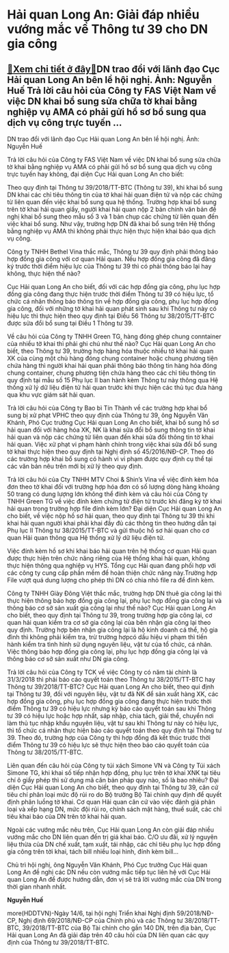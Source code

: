 Hải quan Long An: Giải đáp nhiều vướng mắc về Thông tư 39 cho DN gia công
=========================================================================

[:gift:Xem chi tiết ở đây:gift:](https://hddtvn.com/hai-quan-long-an-giai-dap-nhieu-vuong-mac-ve-thong-tu-39-cho-dn-gia-cong/)DN trao đổi với lãnh đạo Cục Hải quan Long An bên lề hội nghị. Ảnh: Nguyễn Huế Trả lời câu hỏi của Công ty FAS Việt Nam về việc DN khai bổ sung sửa chữa tờ khai bằng nghiệp vụ AMA có phải gửi hồ sơ bổ sung qua dịch vụ công trực tuyến …
-------------------------------------------------------------------------------------------------------------------------------------------------------------------------------------------------------------------------------------------







 






 DN trao đổi với lãnh đạo Cục Hải quan Long An bên lề hội nghị. Ảnh: Nguyễn Huế 


Trả lời câu hỏi của Công ty FAS Việt Nam về việc DN khai bổ sung sửa chữa tờ khai bằng nghiệp vụ AMA có phải gửi hồ sơ bổ sung qua dịch vụ công trực tuyến hay không, đại diện Cục Hải quan Long An cho biết:


Theo quy định tại Thông tư 39/2018/TT-BTC (Thông tư 39), khi khai bổ sung DN khai các chỉ tiêu thông tin của tờ khai hải quan điện tử và nộp các chứng từ liên quan đến việc khai bổ sung qua hệ thống. Trường hợp khai bổ sung trên tờ khai hải quan giấy, người khai hải quan nộp 2 bản chính văn bản đề nghị khai bổ sung theo mẫu số 3 và 1 bản chụp các chứng từ liên quan đến việc khai bổ sung. Như vậy, trường hợp DN đã khai bổ sung trên Hệ thống bằng nghiệp vụ AMA thì không phải thực hiện thực hiện khai báo qua dịch vụ công. 


 Công ty TNHH Bethel Vina thắc mắc, Thông tư 39 quy định phải thông báo hợp đồng gia công với cơ quan Hải quan. Nếu hợp đồng gia công đã đăng ký trước thời điểm hiệu lực của Thông tư 39 thì có phải thông báo lại hay không, thực hiện thế nào? 


Cục Hải quan Long An cho biết, đối với các hợp đồng gia công, phụ lục hợp đồng gia công đang thực hiện trước thời điểm Thông tư 39 có hiệu lực, tổ chức cá nhân thông báo thông tin về hợp đồng gia công, phụ lục hợp đồng gia công, đối với những tờ khai hải quan phát sinh sau khi Thông tư này có hiệu lực thì thực hiện theo quy định tại Điều 56 Thông tư 38/2015/TT-BTC được sửa đổi bổ sung tại Điều 1 Thông tư 39.


 Về câu hỏi của Công ty TNHH Green TG, hàng đóng ghép chung conntainer của nhiều tờ khai thì phải ghi chú như thế nào? Cục Hải quan Long An cho biết, theo Thông tư 39, trường hợp hàng hóa thuộc nhiều tờ khai hải quan XK của cùng một chủ hàng đóng chung container hoặc chung phương tiện chứa hàng thì người khai hải quan phải thông báo thông tin hàng hóa đóng chung container, chung phương tiện chứa hàng theo các chỉ tiêu thông tin quy định tại mẫu số 15 Phụ lục II ban hành kèm Thông tư này thông qua Hệ thống xử lý dữ liệu điện tử hải quan trước khi thực hiện các thủ tục đưa hàng qua khu vực giám sát hải quan.


 Trả lời câu hỏi của Công ty Bao bì Tín Thành về các trường hợp khai bổ sung bị xử phạt VPHC theo quy định của Thông tư 39, ông Nguyễn Văn Khánh, Phó Cục trưởng Cục Hải quan Long An cho biết, khai bổ sung hồ sơ hải quan đối với hàng hóa XK, NK là khai sửa đổi bổ sung thông tin tờ khai hải quan và nộp các chứng từ liên quan đến khai sửa đổi thông tin tờ khai hải quan. Việc xử phạt vi phạm hành chính trong việc khai sửa đổi bổ sung tờ khai thực hiện theo quy định tại Nghị định số 45/2016/NĐ-CP. Theo đó các trường hợp khai bổ sung có hành vi vi phạm được quy định cụ thể tại các văn bản nêu trên mới bị xử lý theo quy định.


 Trả lời câu hỏi của Cty TNHH MTV Choi & Shin’s Vina về việc đính kèm hóa đơn theo tờ khai đối với trường hợp hóa đơn có số lượng dòng hàng khoảng 50 trang có dung lượng lớn không thể đính kèm và câu hỏi của Công ty TNHH Green TG về việc đính kèm chứng từ điện tử trước khi đăng ký tờ khai hải quan trong trường hợp file đính kèm lớn? Đại diện Cục Hải quan Long An cho biết, về việc nộp hồ sơ hải quan, theo quy định tại Thông tư 39 thì khi khai hải quan người khai phải khai đầy đủ các thông tin theo hướng dẫn tại Phụ lục II Thông tư 38/2015/TT-BTC và gửi thuộc hồ sơ hải quan cho cơ quan Hải quan thông qua Hệ thống xử lý dữ liệu điện tử. 


 Việc đính kèm hồ sơ khi khai báo hải quan trên hệ thống cơ quan Hải quan được thực hiện trên chức năng riêng của Hệ thống khai hải quan, không thực hiện thông qua nghiệp vụ HYS. Tổng cục Hải quan đang phối hợp với các công ty cung cấp phần mềm để hoàn thiện chức năng này.Trường hợp File vượt quá dung lượng cho phép thì DN có chia nhỏ file ra để đính kèm.


 Công ty TNHH Giày Đông Việt thắc mắc, trường hợp DN thuê gia công lại thì thực hiện thông báo hợp đồng gia công lại, phụ lục hợp đồng gia công lại và thông báo cơ sở sản xuất gia công lại như thế nào? Cục Hải quan Long An cho biết, theo quy định tại Thông tư 39, trong trường hợp gia công lại, cơ quan hải quan kiểm tra cơ sở gia công lại của bên nhận gia công lại theo quy định. Trường hợp bên nhận gia công lại là hộ kinh doanh cá thể, hộ gia đình thì không phải kiểm tra, trừ trường hợpcó dấu hiệu vi phạm thì tiến hành kiểm tra tình hình sử dụng nguyên liệu, vật tư của tổ chức, cá nhân. Việc thông báo hợp đồng gia công lại, phụ lục hợp đồng gia công lại và thông báo cơ sở sản xuất như DN gia công.


 Trả lời câu hỏi của Công ty TCK về việc Công ty có năm tài chính là 31/3/2018 thì phải báo cáo quyết toán theo Thông tư 38/2015/TT-BTC hay Thông tư 39/2018/TT-BTC? Cục Hải quan Long An cho biết, theo qui định tại Thông tư 39, đối với nguyên liệu, vật tư đã NK để sản xuất hàng XK, các hợp đồng gia công, phụ lục hợp đồng gia công đang thực hiện trước thời điểm Thông tư 39 có hiệu lực nhưng kỳ báo cáo quyết toán sau khi Thông tư 39 có hiệu lực hoặc hợp nhất, sáp nhập, chia tách, giải thể, chuyển nơi làm thủ tục nhập khẩu nguyên liệu, vật tư sau khi Thông tư này có hiệu lực, thì tổ chức cá nhân thực hiện báo cáo quyết toán theo quy định tại Thông tư 39. Theo đó, trường hợp của Công ty thì hợp đồng đã kết thúc trước thời điểm Thông tư 39 có hiệu lực sẽ thực hiện theo báo cáo quyết toán của Thông tư 38/2015/TT-BTC. 


 Liên quan đến câu hỏi của Công ty túi xách Simone VN và Công ty Túi xách Simone TG, khi khai số tiếp nhận hợp đồng, phụ lục trên tờ khai XNK tại tiêu chí ô giấy phép thì sử dụng mã căn bản pháp quy nào, số là bao nhiêu? Đại diện Cục Hải quan Long An cho biết, theo quy định tại Thông tư 39, căn cứ tiêu chí phân loại mức độ rủi ro do Bộ trưởng Bộ Tài chính quy định để quyết định phân luồng tờ khai. Cơ quan Hải quan căn cứ vào việc đánh giá phân loại và xếp hạng DN, mức đội rủi ro, chính sách mặt hàng, thuế suất, các chỉ tiêu khai báo của DN trên tờ khai hải quan.


 Ngoài các vướng mắc nêu trên, Cục Hải quan Long An còn giải đáp nhiều vướng mắc cho DN liên quan đến trị giá khai báo. C/O ưu đãi, xử lý nguyên liệu thừa của DN chế xuất, tạm xuất, tái nhập, các chỉ tiêu phụ lục hợp đồng gia công trên tời khai, tách bill nhiều loại hình, đính kèm bill…


 Chủ trì hội nghị, ông Nguyễn Văn Khánh, Phó Cục trưởng Cục Hải quan Long An đề nghị các DN nếu còn vướng mắc tiếp tục liên hệ với Cục Hải quan Long An để được hướng dẫn, đơn vị sẽ trả lời vướng mắc của DN trong thời gian nhanh nhất. 






**Nguyễn Huế**



more(HDDTVN)-Ngày 14/6, tại hội nghị Triển khai Nghị định 59/2018/NĐ-CP, Nghị định 69/2018/NĐ-CP của Chính phủ và các Thông tư 38/2018/TT-BTC, 39/2018/TT-BTC của Bộ Tài chính cho gần 140 DN, trên địa bàn, Cục Hải quan Long An đã giải đáp trên 40 câu hỏi của DN liên quan các quy định của Thông tư 39/2018/TT-BTC.

